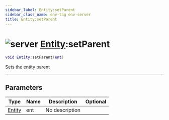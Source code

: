 ```yaml
---
sidebar_label: Entity:setParent
sidebar_class_name: env-tag env-server
title: Entity:setParent
---
```


# <img src='/img/wiki/server.png' alt='server' data-tag='env-tag' /> [Entity](../entity/README.md):setParent

```lua
void Entity:setParent(ent)
```

Sets the entity parent<br/>

-----------------
## Parameters

| Type   | Name | Description | Optional |
| ------ | ---- | ----------- | -------: |
| [Entity](../entity/README.md) | ent | No description |   |
